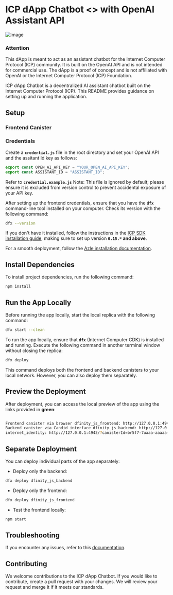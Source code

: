 # **ICP dApp Chatbot <> with OpenAI Assistant API**

![image](https://github.com/SoftCysec/ICP-dApp-Chatbot/assets/108905313/b3e87cfb-321d-46a7-8b96-be554bcdaafd)


### **Attention**

This dApp is meant to act as an assistant chatbot for the Internet Computer Protocol (ICP) community. It is built on the OpenAI API and is not intended for commercial use. The dApp is a proof of concept and is not affiliated with OpenAI or the Internet Computer Protocol (ICP) Foundation.

ICP dApp Chatbot is a decentralized AI assistant chatbot built on the Internet Computer Protocol (ICP). This README provides guidance on setting up and running the application.

## **Setup**

### **Frontend Canister**

### Credentials

Create a **`credential.js`** file in the root directory and set your OpenAI API and the assitant Id key as follows:

```javascript
export const OPEN_AI_API_KEY = "YOUR_OPEN_AI_API_KEY";
export const ASSISTANT_ID = "ASSISTANT_ID";
```

Refer to **`credential.example.js`**
Note: This file is ignored by default; please ensure it is excluded from version control to prevent accidental exposure of your API key.

After setting up the frontend credentials, ensure that you have the **`dfx`** command-line tool installed on your computer. Check its version with the following command:

```bash
dfx --version
```

If you don't have it installed, follow the instructions in the [ICP SDK installation guide](https://internetcomputer.org/docs/current/developer-docs/setup/install#installing-the-ic-sdk-1), making sure to set up version **`0.15.*` and above**.

For a smooth deployment, follow the [Azle installation documentation](https://demergent-labs.github.io/azle/installation.html#build-dependencies).

## **Install Dependencies**

To install project dependencies, run the following command:

```bash
npm install
```

## **Run the App Locally**

Before running the app locally, start the local replica with the following command:

```bash
dfx start --clean

```

To run the app locally, ensure that **`dfx`** (Internet Computer CDK) is installed and running. Execute the following command in another terminal window without closing the replica:

```bash
dfx deploy

```

This command deploys both the frontend and backend canisters to your local network. However, you can also deploy them separately.

## **Preview the Deployment**

After deployment, you can access the local preview of the app using the links provided in **green**:

```bash

Frontend canister via browser dfinity_js_frontend: http://127.0.0.1:4943/?canisterId=bd3sg-teaaa-aaaaa-qaaba-cai
Backend canister via Candid interface dfinity_js_backend: http://127.0.0.1:4943/?canisterId=br5f7-7uaaa-aaaaa-qaaca-cai&id=bkyz2-fmaaa-aaaaa-qaaaq-cai
internet_identity: http://127.0.0.1:4943/?canisterId=br5f7-7uaaa-aaaaa-qaaca-cai&id=be2us-64aaa-aaaaa-qaabq-cai

```

## **Separate Deployment**

You can deploy individual parts of the app separately:

- Deploy only the backend:

```bash
dfx deploy dfinity_js_backend

```

- Deploy only the frontend:

```bash
dfx deploy dfinity_js_frontend

```

- Test the frontend locally:

```bash
npm start

```

## **Troubleshooting**

If you encounter any issues, refer to this [documentation](https://demergent-labs.github.io/azle/deployment.html#common-deployment-issues).

## **Contributing**

We welcome contributions to the ICP dApp Chatbot. If you would like to contribute, create a pull request with your changes. We will review your request and merge it if it meets our standards.
